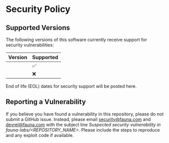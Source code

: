 # Security Policy

## Supported Versions

The following versions of this software currently receive support for
security vulnerabilities:

| Version | Supported          |
| ------- | ------------------ |
| <SEMVER>| :white_check_mark: |
| <SEMVER>| :x:                |

End of life (EOL) dates for security support will be posted here.

## Reporting a Vulnerability

If you believe you have found a vulnerability in this repository, please
do not submit a GitHub issue. Instead, please email security@fauna.com and
devrel@fauna.com with the subject line _Suspected security vulnerability
in fauna-labs/<REPOSITORY_NAME>_. Please include the steps
to reproduce and any exploit code if available.